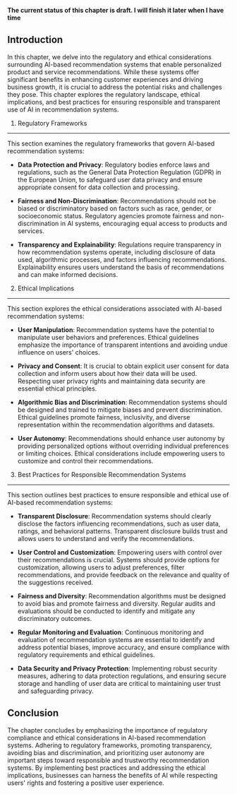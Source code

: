 **The current status of this chapter is draft. I will finish it later when I have time**

Introduction
------------

In this chapter, we delve into the regulatory and ethical considerations surrounding AI-based recommendation systems that enable personalized product and service recommendations. While these systems offer significant benefits in enhancing customer experiences and driving business growth, it is crucial to address the potential risks and challenges they pose. This chapter explores the regulatory landscape, ethical implications, and best practices for ensuring responsible and transparent use of AI in recommendation systems.

1. Regulatory Frameworks
------------------------

This section examines the regulatory frameworks that govern AI-based recommendation systems:

* **Data Protection and Privacy**: Regulatory bodies enforce laws and regulations, such as the General Data Protection Regulation (GDPR) in the European Union, to safeguard user data privacy and ensure appropriate consent for data collection and processing.

* **Fairness and Non-Discrimination**: Recommendations should not be biased or discriminatory based on factors such as race, gender, or socioeconomic status. Regulatory agencies promote fairness and non-discrimination in AI systems, encouraging equal access to products and services.

* **Transparency and Explainability**: Regulations require transparency in how recommendation systems operate, including disclosure of data used, algorithmic processes, and factors influencing recommendations. Explainability ensures users understand the basis of recommendations and can make informed decisions.

2. Ethical Implications
-----------------------

This section explores the ethical considerations associated with AI-based recommendation systems:

* **User Manipulation**: Recommendation systems have the potential to manipulate user behaviors and preferences. Ethical guidelines emphasize the importance of transparent intentions and avoiding undue influence on users' choices.

* **Privacy and Consent**: It is crucial to obtain explicit user consent for data collection and inform users about how their data will be used. Respecting user privacy rights and maintaining data security are essential ethical principles.

* **Algorithmic Bias and Discrimination**: Recommendation systems should be designed and trained to mitigate biases and prevent discrimination. Ethical guidelines promote fairness, inclusivity, and diverse representation within the recommendation algorithms and datasets.

* **User Autonomy**: Recommendations should enhance user autonomy by providing personalized options without overriding individual preferences or limiting choices. Ethical considerations include empowering users to customize and control their recommendations.

3. Best Practices for Responsible Recommendation Systems
--------------------------------------------------------

This section outlines best practices to ensure responsible and ethical use of AI-based recommendation systems:

* **Transparent Disclosure**: Recommendation systems should clearly disclose the factors influencing recommendations, such as user data, ratings, and behavioral patterns. Transparent disclosure builds trust and allows users to understand and verify the recommendations.

* **User Control and Customization**: Empowering users with control over their recommendations is crucial. Systems should provide options for customization, allowing users to adjust preferences, filter recommendations, and provide feedback on the relevance and quality of the suggestions received.

* **Fairness and Diversity**: Recommendation algorithms must be designed to avoid bias and promote fairness and diversity. Regular audits and evaluations should be conducted to identify and mitigate any discriminatory outcomes.

* **Regular Monitoring and Evaluation**: Continuous monitoring and evaluation of recommendation systems are essential to identify and address potential biases, improve accuracy, and ensure compliance with regulatory requirements and ethical guidelines.

* **Data Security and Privacy Protection**: Implementing robust security measures, adhering to data protection regulations, and ensuring secure storage and handling of user data are critical to maintaining user trust and safeguarding privacy.

Conclusion
----------

The chapter concludes by emphasizing the importance of regulatory compliance and ethical considerations in AI-based recommendation systems. Adhering to regulatory frameworks, promoting transparency, avoiding bias and discrimination, and prioritizing user autonomy are important steps toward responsible and trustworthy recommendation systems. By implementing best practices and addressing the ethical implications, businesses can harness the benefits of AI while respecting users' rights and fostering a positive user experience.
